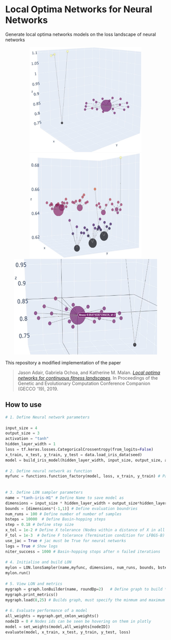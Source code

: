 # Local Optima Networks for Neural Networks
Generate local optima networks models on the loss landscape of neural networks


<p align="center">
  <img width="350" height="330" src="/docs/img/iris-relu-h1.jpg">
  <img width="350" height="330" src="/docs/img/iris-sigmoid-h3.jpg">
   <img width="450" height="300" src="/docs/img/showId.jpg">
</p>

This repository a modified implementation of the paper

> Jason Adair, Gabriela Ochoa, and Katherine M. Malan. [*Local optima networks for continuous fitness landscapes*](https://doi.org/10.1145/3319619.3326852). In Proceedings of the Genetic and Evolutionary Computation Conference Companion (GECCO '19), 2019.


## How to use
```python
# 1. Define Neural network parameters

input_size = 4
output_size = 3
activation = "tanh"
hidden_layer_width = 1
loss = tf.keras.losses.CategoricalCrossentropy(from_logits=False)
x_train, x_test, y_train, y_test = data.load_iris_data(seed)
model = build_iris_model(hidden_layer_width, input_size, output_size, activation)

# 2. Define neural network as function
myfunc = functions.function_factory(model, loss, x_train, y_train) # Pass x_test and y_test to build test landscape


# 3. Define LON sampler parameters
name = "tanh-iris-H1" # Define Name to save model as
dimensions = input_size * hidden_layer_width + output_size*hidden_layer_width # Define dimensions
bounds = [dimensions*(-1,1)] # Define evaluation boundries
num_runs = 100 # Define number of number of samples
bsteps = 10000  # Define Basin-hopping steps
step = 0.18 # Define step size
x_tol = 1e-2 # Define X tolerance (Nodes within a distance of X in all dimensions are considered as the same node)
F_tol = 1e-3  # Define F tolerance (Termination condition for LFBGS-B)
use_jac = True # jac must be True for neural networks
logs = True # Show logs
niter_success = 1000 # Basin-hopping stops after n failed iterations

# 4. Initialise and build LON
mylon = LON.lonsSampler(name,myfunc, dimensions, num_runs, bounds, bsteps, step, x_tol, F_tol, use_jac, disp=logs, success=niter_success)
mylon.run()

# 5. View LON and metrics
mygraph = graph.lonBuilder(name, roundDp=2)   # Define graph to build *RoundDp rounds the fitness to n decimal place 
mygraph.print_metrics()
mygraph.load(8,25) # Builds graph, must specify the minmum and maximum node size

# 6. Evaluate performance of a model
all_weights = mygraph.get_cmlon_weights()
nodeID = 0 # Nodes ids can be seen be hovering on them in plotly
model = set_weights(model,all_weights[nodeID])
evaluate(model, x_train, x_test, y_train, y_test, loss)
